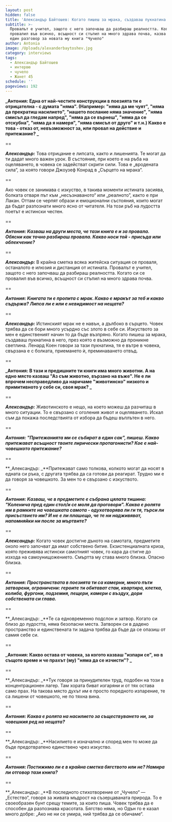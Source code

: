 ```yaml
---
layout: post
hidden: false
title: 'Александър Байтошев: Когато пишеш за мрака, създаваш пукнатина в него'
subtitle: >-
  Провалът е учител, защото с него започваш да разбираш реалността. Когато си се
  провалил във всичко, всъщност си стъпил на много здрава почва, казва поетът в
  един разговор за новата му книга "Чучело"
author: Antonia
image: /Uploads/alexanderbaytoshev.jpg
category: interviews
tags:
  - Александър Байтошев
  - интервю
  - чучело
  - Жанет 45
schedule: ''
pageviews: 192
---
```

**_Антония: Една от най-честите конструкции в поезията ти е отрицателна - с думата "няма". (Например: "няма да ме чуят", "няма да прекратиш насилието", "нашето послание няма значение", "няма смисъл да гледам напред", "няма да се върнеш", "няма да се отскубна", "няма да я намеря", "няма смисъл от друго" и т.н.) Какво e това - отказ от, невъзможност за, или провал на действие и притежание? _**

\==

**_Александър:_** Това отрицание е липсата, както и лишенията. Те могат да ти дадат много важен урок. В състояние, при което е на ръба на оцеляването, в човека се задействат скрити сили. Това е „вродената сила“, за която говори Джоузеф Конрад в „Сърцето на мрака“. 

\==

Ако човек се занимава с изкуство, в такива моменти истината засиява, болката отваря път към „несъзнаваното“ или „реалното”, както е при Лакан. Оттам се черпят образи и емоционални състояния, които могат да бъдат разпознати много ясно от читателя. На този ръб на лудостта поетът е истински честен.

\==

**_Антония: Казваш на други места, че тази книга е и за провала. Обясни как точно разбираш провала. Какво носи той - присъда или облекчение?_**

\==

**_Александър:_** В крайна сметка всяка житейска ситуация се проваля, останалото е илюзия и дистанция от истината. Провалът е учител, защото с него започваш да разбираш реалността. Когато си се провалил във всичко, всъщност си стъпил на много здрава почва.

\==

**_Антония: Книгата ти е пропита с мрак. Какво е мракът за теб и какво съдържа? Липса ли е или е невидимост на нещата?_**

\==

**_Александър:_** Истинският мрак не е навън, а дълбоко в сърцето. Човек трябва да се бори много усърдно със злото в себе си. Изкуството за мен е единственият начин то да бъде възпряно. Когато пишеш за мрака, създаваш пукнатина в него, през която е възможно да проникне светлина. Ленард Коен говори за тази пукнатина, тя е вътре в човека, свързана е с болката, приемането ѝ, преминаването отвъд.

\==

**_Антония: В тази и предишните ти книги има много животни. А на едно място казваш "Аз съм животно, вързано на въже". Не е ли впрочем несправедливо да наричаме "животинско" низкото и примитивното у себе си, своя мрак? _**

\==

**_Александър:_** Животинското е нещо, на което можеш да разчиташ в много ситуации. То е свързано с оголения живот и оцеляването. Искал съм да покажа последствията от избора да бъдеш въплътен в него.

\==

**_Антония: "Притежанията ми се събират в един сак", пишеш. Какво притежават всъщност твоите лирически протагонисти? Кое е най-човешкото притежание?_**

\==

**_Александър: _**Притежават само толкова, колкото могат да носят в едната си ръка, с другата трябва да са готови да реагират. Трудно ми е да говоря за човешкото. За мен то е свързано с изкуството.

\==

**_Антония: Казваш, че в предметите е събрана цялата тишина: "Коленича пред един стол/и се моля да проговори". Каква е ролята им в рамките на човешката самота - одухотворява ли ги тя, търси ли присъствието им? И не е ли плашещо, че те ни надживяват, напомняйки ни после за мъртвите?_**

\==

**_Александър:_** Когато човек достигне дъното на самотата, предметите около него започват да имат собствено битие. Екзистенциалната криза, която преживява истински самотният човек, го кара да стигне до изхода на самоунищожението. Смъртта му става много близка. Опасно близка.

\==

**_Антония: Пространствата в поезията ти са камерни, много пъти затворени, ограничени: героите ти обитават стаи, квартира, клетка, колиба, фургони, подземия, пещери, камери с въздух, дори собствената си глава._**

\==

**_Александър: _**Те са едновременно подслон и затвор. Когато си близо до лудостта, няма безопасни места. Затворен си в дадено пространство и единствената ти задача трябва да бъде да се опазиш от самия себе си.

\==

**_Антония: Какво остава от човека, за когото казваш "изпари се", но в същото време и че прахът (му) "няма да се изчисти"? _**

\==

**_Александър: _**Тук говоря за принудителен труд, подобен на този в концентрационен лагер. Там хората биват изгаряни и от тях остава само прах. На такова място духът им е просто поредното изпарение, те са лишени от човешкото, не по тяхна вина.

\==

**_Антония: Каква е ролята на насилието за съществуването ни, за човешкия ред на нещата?_**

\==

**_Александър: _**Насилието е изначално и според мен то може да бъде предотвратено единствено чрез изкуство. 

\==

**_Антония: Постижимо ли е в крайна сметка бягството или не? Намира ли отговор тази книга?_**

\==

**_Александър: _**В последното стихотворение от „Чучело“ — „Естество“, говоря за живата мъдрост на съзерцаваната природа. То е своеобразен бунт срещу темите, за които пиша. Човек трябва да е способен да разпознава красотата. Бягство няма, но Одън го е казал много добре: „Ако не ни се умира, ний трябва да се обичаме“.
